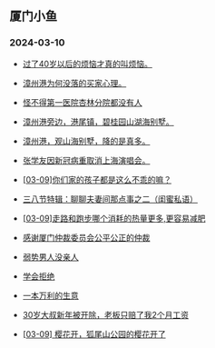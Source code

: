 ## 厦门小鱼 
### 2024-03-10

+ [过了40岁以后的烦恼才真的叫烦恼。](http://bbs.xmfish.com/read-htm-tid-18157932.html)

+ [漳州港为何没落的买家心理。](http://bbs.xmfish.com/read-htm-tid-18157927.html)

+ [怪不得第一医院杏林分院都没有人](http://bbs.xmfish.com/read-htm-tid-18157843.html)

+ [漳州港旁边，港尾镇，碧桂园山湖海别墅。](http://bbs.xmfish.com/read-htm-tid-18157921.html)

+ [漳州港，观山海别墅，降的是真多。](http://bbs.xmfish.com/read-htm-tid-18157850.html)

+ [张学友因新冠病重取消上海演唱会。](http://bbs.xmfish.com/read-htm-tid-18157934.html)

+ [[03-09]你们家的孩子都是这么不乖的嘛？](http://bbs.xmfish.com/read-htm-tid-18158004.html)

+ [三八节特辑：聊聊夫妻间那点事之二（闺蜜私语）](http://bbs.xmfish.com/read-htm-tid-18157964.html)

+ [[03-09]走路和跑步哪个消耗的热量更多,更容易减肥](http://bbs.xmfish.com/read-htm-tid-18157951.html)

+ [感谢厦门仲裁委员会公平公正的仲裁](http://bbs.xmfish.com/read-htm-tid-18157878.html)

+ [弱势男人没亲人](http://bbs.xmfish.com/read-htm-tid-18157999.html)

+ [学会拒绝](http://bbs.xmfish.com/read-htm-tid-18157911.html)

+ [一本万利的生意](http://bbs.xmfish.com/read-htm-tid-18158045.html)

+ [30岁大叔新年被开除，老板只赔了我2个月工资](http://bbs.xmfish.com/read-htm-tid-18158083.html)

+ [[03-09] 樱花开，狐尾山公园的樱花开了](http://bbs.xmfish.com/read-htm-tid-18158106.html)


